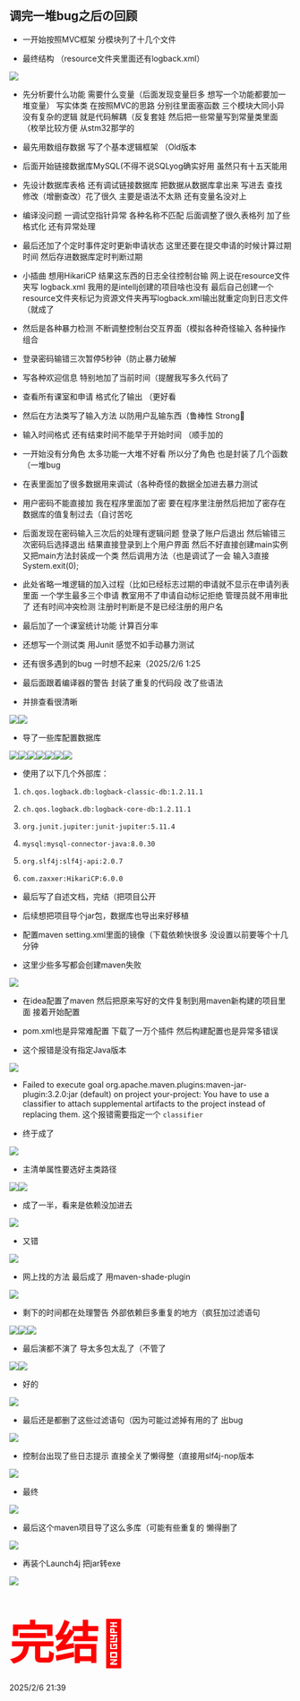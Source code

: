 <span id="1120"></span>

## 调完一堆bug之后の回顾

-   一开始按照MVC框架 分模块列了十几个文件

-   最终结构 （resource文件夹里面还有logback.xml）

<img src="ClassroomManagementSystem-Build_files/Image.png"
style="--en-uploadstate:uploaded;" type="image/png"
data-filename="Image.png" />

-   先分析要什么功能 需要什么变量（后面发现变量巨多
    想写一个功能都要加一堆变量） 写实体类 在按照MVC的思路
    分别往里面塞函数 三个模块大同小异 没有复杂的逻辑
    就是代码解耦（反复套娃  然后把一些常量写到常量类里面（枚举比较方便
    从stm32那学的

-   最先用数组存数据 写了个基本逻辑框架 （Old版本

-   后面开始链接数据库MySQL(不得不说SQLyog确实好用 虽然只有十五天能用

-   先设计数据库表格 还有调试链接数据库 把数据从数据库拿出来 写进去 查找
    修改（增删查改）花了很久 主要是语法不太熟 还有变量名没对上

-   编译没问题 一调试空指针异常 各种名称不匹配 后面调整了很久表格列
    加了些格式化 还有异常处理

-   最后还加了个定时事件定时更新申请状态
    这里还要在提交申请的时候计算过期时间 然后存进数据库定时判断过期

-   小插曲 想用HikariCP 结果这东西的日志全往控制台输
    网上说在resource文件夹写 logback.xml
    我用的是intellj创建的项目啥也没有
    最后自己创建一个resource文件夹标记为资源文件夹再写logback.xml输出就重定向到日志文件（就成了

-   然后是各种暴力检测 不断调整控制台交互界面（模拟各种奇怪输入
    各种操作组合

-   登录密码输错三次暂停5秒钟（防止暴力破解

-   写各种欢迎信息 特别地加了当前时间（提醒我写多久代码了

-   查看所有课室和申请 格式化了输出 （更好看

-   然后在方法类写了输入方法 以防用户乱输东西（鲁棒性 Strong💪

-   输入时间格式 还有结束时间不能早于开始时间 （顺手加的

-   一开始没有分角色 太多功能一大堆不好看 所以分了角色
    也是封装了几个函数（一堆bug

-   在表里面加了很多数据用来调试（各种奇怪的数据全加进去暴力测试

-   用户密码不能直接加 我在程序里面加了密
    要在程序里注册然后把加了密存在数据库的值复制过去（自讨苦吃

-   后面发现在密码输入三次后的处理有逻辑问题 登录了账户后退出
    然后输错三次密码后选择退出 结果直接登录到上个用户界面
    然后不好直接创建main实例 又把main方法封装成一个类
    然后调用方法（也是调试了一会 输入3直接System.exit(0);

-   此处省略一堆逻辑的加入过程（比如已经标志过期的申请就不显示在申请列表里面
    一个学生最多三个申请 教室用不了申请自动标记拒绝 管理员就不用审批了
    还有时间冲突检测 注册时判断是不是已经注册的用户名

-   最后加了一个课室统计功能 计算百分率

-   还想写一个测试类 用Junit 感觉不如手动暴力测试

-   还有很多遇到的bug 一时想不起来（2025/2/6 1:25

-   最后面跟着编译器的警告 封装了重复的代码段 改了些语法

-   并排查看很清晰

<img src="ClassroomManagementSystem-Build_files/Image%20%5B1%5D.png"
style="--en-uploadstate:uploaded;" type="image/png"
data-filename="Image.png" /><img src="ClassroomManagementSystem-Build_files/Image%20%5B2%5D.png"
style="--en-uploadstate:uploaded;" type="image/png"
data-filename="Image.png" />

-   导了一些库配置数据库

<img src="ClassroomManagementSystem-Build_files/Image%20%5B3%5D.png"
style="--en-uploadstate:uploaded;" type="image/png"
data-filename="Image.png" /><img src="ClassroomManagementSystem-Build_files/Image%20%5B4%5D.png"
style="--en-uploadstate:uploaded;" type="image/png"
data-filename="Image.png" /><img src="ClassroomManagementSystem-Build_files/Image%20%5B5%5D.png"
style="--en-uploadstate:uploaded;" type="image/png"
data-filename="Image.png" /><img src="ClassroomManagementSystem-Build_files/Image%20%5B6%5D.png"
style="--en-uploadstate:uploaded;" type="image/png"
data-filename="Image.png" /><img src="ClassroomManagementSystem-Build_files/Image%20%5B7%5D.png"
style="--en-uploadstate:uploaded;" type="image/png"
data-filename="Image.png" /><img src="ClassroomManagementSystem-Build_files/Image%20%5B8%5D.png"
style="--en-uploadstate:uploaded;" type="image/png"
data-filename="Image.png" /><img src="ClassroomManagementSystem-Build_files/Image%20%5B9%5D.png"
style="--en-uploadstate:uploaded;" type="image/png"
data-filename="Image.png" />

-   使用了以下几个外部库：

1.  `ch.qos.logback.db:logback-classic-db:1.2.11.1`

2.  `ch.qos.logback.db:logback-core-db:1.2.11.1`

3.  `org.junit.jupiter:junit-jupiter:5.11.4`

4.  `mysql:mysql-connector-java:8.0.30`

5.  `org.slf4j:slf4j-api:2.0.7`

6.  `com.zaxxer:HikariCP:6.0.0`

-   最后写了自述文档，完结（把项目公开

-   后续想把项目导个jar包，数据库也导出来好移植

-   配置maven setting.xml里面的镜像（下载依赖快很多
    没设置以前要等个十几分钟

-   这里少些多写都会创建maven失败

<img src="ClassroomManagementSystem-Build_files/Image%20%5B10%5D.png"
style="--en-uploadstate:uploaded;" type="image/png"
data-filename="Image.png" />

-   在idea配置了maven 然后把原来写好的文件复制到用maven新构建的项目里面
    接着开始配置

<!-- -->

-   pom.xml也是异常难配置 下载了一万个插件 然后构建配置也是异常多错误

-   这个报错是没有指定Java版本

<img src="ClassroomManagementSystem-Build_files/Image%20%5B11%5D.png"
style="--en-uploadstate:uploaded;" type="image/png"
data-filename="Image.png" />

-   Failed to execute goal
    org.apache.maven.plugins:maven-jar-plugin:3.2.0:jar (default) on
    project your-project: You have to use a classifier to attach
    supplemental artifacts to the project instead of replacing them.
    这个报错需要指定一个 `classifier`

-   终于成了

<img src="ClassroomManagementSystem-Build_files/Image%20%5B12%5D.png"
style="--en-uploadstate:uploaded;" type="image/png"
data-filename="Image.png" />

-   主清单属性要选好主类路径

<img src="ClassroomManagementSystem-Build_files/Image%20%5B13%5D.png"
style="--en-uploadstate:uploaded;" type="image/png"
data-filename="Image.png" /><img src="ClassroomManagementSystem-Build_files/Image%20%5B14%5D.png"
style="--en-uploadstate:uploaded;" type="image/png"
data-filename="Image.png" />

-   成了一半，看来是依赖没加进去

<img src="ClassroomManagementSystem-Build_files/Image%20%5B15%5D.png"
style="--en-uploadstate:uploaded;" type="image/png"
data-filename="Image.png" />

-   又错

<img src="ClassroomManagementSystem-Build_files/Image%20%5B16%5D.png"
style="--en-uploadstate:uploaded;" type="image/png"
data-filename="Image.png" />

-   网上找的方法 最后成了 用maven-shade-plugin

<img src="ClassroomManagementSystem-Build_files/Image%20%5B17%5D.png"
style="--en-uploadstate:uploaded;" type="image/png"
data-filename="Image.png" />

-   剩下的时间都在处理警告 外部依赖巨多重复的地方（疯狂加过滤语句

<img src="ClassroomManagementSystem-Build_files/Image%20%5B18%5D.png"
style="--en-uploadstate:uploaded;" type="image/png"
data-filename="Image.png" /><img src="ClassroomManagementSystem-Build_files/Image%20%5B19%5D.png"
style="--en-uploadstate:uploaded;" type="image/png"
data-filename="Image.png" /><img src="ClassroomManagementSystem-Build_files/Image%20%5B20%5D.png"
style="--en-uploadstate:uploaded;" type="image/png"
data-filename="Image.png" />

-   最后演都不演了 导太多包太乱了（不管了

<img src="ClassroomManagementSystem-Build_files/Image%20%5B21%5D.png"
style="--en-uploadstate:uploaded;" type="image/png"
data-filename="Image.png" /><img src="ClassroomManagementSystem-Build_files/Image%20%5B22%5D.png"
style="--en-uploadstate:uploaded;" type="image/png"
data-filename="Image.png" />

-   好的

<img src="ClassroomManagementSystem-Build_files/Image%20%5B23%5D.png"
style="--en-uploadstate:uploaded;" type="image/png"
data-filename="Image.png" />

-   最后还是都删了这些过滤语句（因为可能过滤掉有用的了 出bug

<img src="ClassroomManagementSystem-Build_files/Image%20%5B24%5D.png"
style="--en-uploadstate:uploaded;" type="image/png"
data-filename="Image.png" />

-   控制台出现了些日志提示 直接全关了懒得整（直接用slf4j-nop版本

<img src="ClassroomManagementSystem-Build_files/Image%20%5B25%5D.png"
style="--en-uploadstate:uploaded;" type="image/png"
data-filename="Image.png" />

-   最终

<img src="ClassroomManagementSystem-Build_files/Image%20%5B26%5D.png"
style="--en-uploadstate:uploaded;" type="image/png"
data-filename="Image.png" />

-   最后这个maven项目导了这么多库（可能有些重复的 懒得删了

<img src="ClassroomManagementSystem-Build_files/Image%20%5B27%5D.png"
style="--en-uploadstate:uploaded;" type="image/png"
data-filename="Image.png" />

-   再装个Launch4j 把jar转exe

<img src="ClassroomManagementSystem-Build_files/Image%20%5B28%5D.png"
style="--en-uploadstate:uploaded;" type="image/png"
data-filename="Image.png" />

  

# <span style="font-size: 60pt;"><span style="color: #FF0000;">完结🌼</span></span>
2025/2/6 21:39

  

